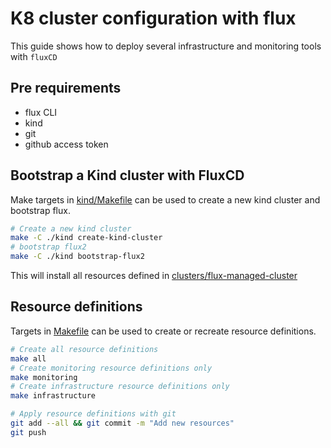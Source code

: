 # K8 cluster configuration with flux

This guide shows how to deploy several infrastructure and monitoring tools with `fluxCD`

## Pre requirements
 - flux CLI
 - kind 
 - git
 - github access token 

 ## Bootstrap a Kind cluster with FluxCD
Make targets in [kind/Makefile](./kind/Makefile) can be used to create a new kind cluster and bootstrap flux.
```bash
# Create a new kind cluster
make -C ./kind create-kind-cluster 
# bootstrap flux2
make -C ./kind bootstrap-flux2     
```
This will install all resources defined in [clusters/flux-managed-cluster](./clusters/flux-managed-cluster)

## Resource definitions
Targets in [Makefile](./Makefile) can be used to create or recreate resource definitions.

```bash
# Create all resource definitions
make all
# Create monitoring resource definitions only
make monitoring
# Create infrastructure resource definitions only
make infrastructure

# Apply resource definitions with git
git add --all && git commit -m "Add new resources"
git push
```

